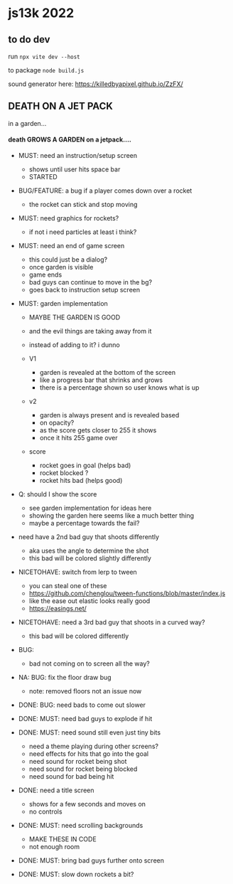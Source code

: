 

# js13k 2022


## to do dev
run 
`npx vite dev --host`

to package
`node build.js`

sound generator here:
https://killedbyapixel.github.io/ZzFX/


## DEATH ON A JET PACK
in a garden...

#### death GROWS A GARDEN on a jetpack....

- MUST: need an instruction/setup screen
    - shows until user hits space bar
    - STARTED

- BUG/FEATURE: a bug if a player comes down over a rocket
    - the rocket can stick and stop moving

- MUST: need graphics for rockets?
    - if not i need particles at least i think?
    
- MUST: need an end of game screen
    - this could just be a dialog?
    - once garden is visible
    - game ends
    - bad guys can continue to move in the bg?
    - goes back to instruction setup screen

- MUST: garden implementation
    - MAYBE THE GARDEN IS GOOD
    - and the evil things are taking away from it
    - instead of adding to it? i dunno
    - V1
        - garden is revealed at the bottom of the screen
        - like a progress bar that shrinks and grows
        - there is a percentage shown so user knows what is up
    - v2
        - garden is always present and is revealed based
        - on opacity?
        - as the score gets closer to 255 it shows
        - once it hits 255 game over

    - score
        - rocket goes in goal (helps bad)
        - rocket blocked ?
        - rocket hits bad (helps good)

- Q: should I show the score
    - see garden implementation for ideas here
    - showing the garden here seems like a much better thing
    - maybe a percentage towards the fail?

- need have a 2nd bad guy that shoots differently
    - aka uses the angle to determine the shot
    - this bad will be colored slightly differently

- NICETOHAVE: switch from lerp to tween
    - you can steal one of these
    - https://github.com/chenglou/tween-functions/blob/master/index.js
    - like the ease out elastic looks really good
    - https://easings.net/

- NICETOHAVE: need a 3rd bad guy that shoots in a curved way?
    - this bad will be colored differently

- BUG:
    - bad not coming on to screen all the way?




- NA: BUG: fix the floor draw bug
    - note: removed floors not an issue now
- DONE: BUG: need bads to come out slower
- DONE: MUST: need bad guys to explode if hit
- DONE: MUST: need sound still even just tiny bits
    - need a theme playing during other screens?
    - need effects for hits that go into the goal
    - need sound for rocket being shot
    - need sound for rocket being blocked
    - need sound for bad being hit
- DONE: need a title screen
    - shows for a few seconds and moves on
    - no controls
- DONE: MUST: need scrolling backgrounds
    - MAKE THESE IN CODE
    - not enough room
- DONE: MUST: bring bad guys further onto screen
- DONE: MUST: slow down rockets a bit?
